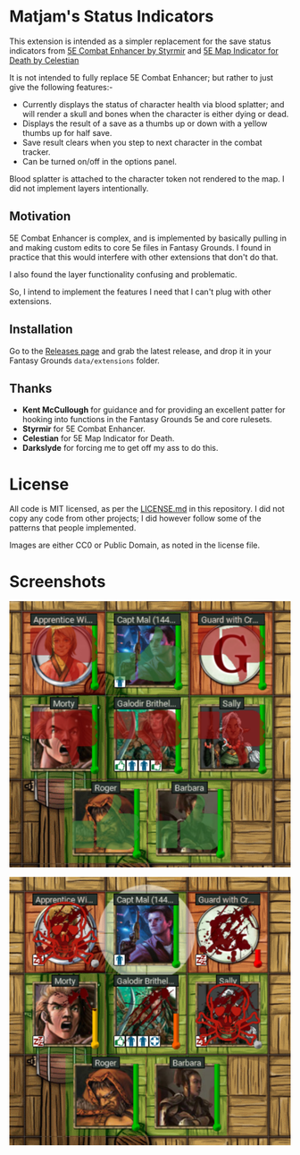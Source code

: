 # Matjam's Status Indicators

This extension is intended as a simpler replacement for the save status indicators 
from [5E Combat Enhancer by Styrmir](https://www.fantasygrounds.com/forums/showthread.php?47146-5e-Combat-Enhancer-(built-on-retired-GPL-Advanced-Kombat-extension)) and [5E Map Indicator for Death by Celestian](https://www.fantasygrounds.com/forums/showthread.php?38059-5E-Map-Indicator-for-Death)

It is not intended to fully replace 5E Combat Enhancer; but rather to just give the following features:-

* Currently displays the status of character health via blood splatter; and
  will render a skull and bones when the character is either dying or dead.
* Displays the result of a save as a thumbs up or down with a yellow thumbs
  up for half save.
* Save result clears when you step to next character in the combat tracker.
* Can be turned on/off in the options panel.

Blood splatter is attached to the character token not rendered to the map. 
I did not implement layers intentionally.

## Motivation

5E Combat Enhancer is complex, and is implemented by basically pulling in and
making custom edits to core 5e files in Fantasy Grounds. I found in practice
that this would interfere with other extensions that don't do that.

I also found the layer functionality confusing and problematic.

So, I intend to implement the features I need that I can't plug with other
extensions.

## Installation

Go to the [Releases page](https://github.com/matjam/5e-status-indicators/releases) and grab the latest release, and drop it in your Fantasy Grounds `data/extensions` folder.

## Thanks

* **Kent McCullough** for guidance and for providing an excellent patter for
  hooking into functions in the Fantasy Grounds 5e and core rulesets.
* **Styrmir** for 5E Combat Enhancer.
* **Celestian** for 5E Map Indicator for Death.
* **Darkslyde** for forcing me to get off my ass to do this.

# License

All code is MIT licensed, as per the [LICENSE.md](LICENSE.md) in this
repository. I did not copy any code from other projects; I did however follow
some of the patterns that people implemented.

Images are either CC0 or Public Domain, as noted in the license file.

# Screenshots

![Failed Saves](screenshot_1.png)

![Dead and Dying](screenshot_2.png)
